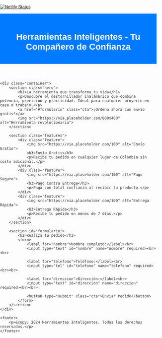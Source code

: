 [![Netlify Status](https://api.netlify.com/api/v1/badges/33b60049-d99c-4f79-8dde-5162df68041c/deploy-status)](https://app.netlify.com/sites/voluble-cupcake-c87eec/deploys) 
<!DOCTYPE html>
<html lang="es">
<head>
    <meta charset="UTF-8">
    <meta name="viewport" content="width=device-width, initial-scale=1.0">
    <meta name="description" content="Descubre nuestras herramientas innovadoras con envío gratis y pago contra entrega. Simplifica tu vida hoy mismo.">
    <title>Herramientas Inteligentes - Tu Compañero de Confianza</title>
    <style>
        body {
            font-family: Arial, sans-serif;
            margin: 0;
            padding: 0;
            color: #333;
        }
        header {
            background: #007BFF;
            color: #fff;
            text-align: center;
            padding: 20px;
        }
        .container {
            padding: 20px;
            max-width: 1200px;
            margin: 0 auto;
        }
        .hero {
            text-align: center;
            margin-bottom: 30px;
        }
        .hero img {
            max-width: 100%;
            height: auto;
        }
        .hero h1 {
            color: #007BFF;
            font-size: 2.5rem;
        }
        .hero p {
            font-size: 1.2rem;
            margin-bottom: 20px;
        }
        .cta {
            display: inline-block;
            background: #007BFF;
            color: #fff;
            padding: 15px 30px;
            text-decoration: none;
            font-weight: bold;
            border-radius: 5px;
        }
        .features {
            display: flex;
            flex-wrap: wrap;
            gap: 20px;
            margin-bottom: 30px;
        }
        .feature {
            flex: 1;
            min-width: 250px;
            background: #f9f9f9;
            padding: 20px;
            border: 1px solid #ddd;
            text-align: center;
            border-radius: 8px;
        }
        .feature img {
            max-width: 100px;
            margin-bottom: 10px;
        }
        footer {
            background: #333;
            color: #fff;
            text-align: center;
            padding: 10px 0;
        }
    </style>
</head>
<body>
    <header>
        <h1>Herramientas Inteligentes - Tu Compañero de Confianza</h1>
    </header>

    <div class="container">
        <section class="hero">
            <h1>La herramienta que transforma tu vida</h1>
            <p>Descubre el destornillador inalámbrico que combina potencia, precisión y practicidad. Ideal para cualquier proyecto en casa o trabajo.</p>
            <a href="#formulario" class="cta">¡Ordena ahora con envío gratis!</a>
            <img src="https://via.placeholder.com/800x400" alt="Herramienta revolucionaria">
        </section>

        <section class="features">
            <div class="feature">
                <img src="https://via.placeholder.com/100" alt="Envío Gratis">
                <h3>Envío Gratis</h3>
                <p>Recibe tu pedido en cualquier lugar de Colombia sin costo adicional.</p>
            </div>
            <div class="feature">
                <img src="https://via.placeholder.com/100" alt="Pago Seguro">
                <h3>Pago Contra Entrega</h3>
                <p>Paga con total confianza al recibir tu producto.</p>
            </div>
            <div class="feature">
                <img src="https://via.placeholder.com/100" alt="Entrega Rápida">
                <h3>Entrega Rápida</h3>
                <p>Recibe tu pedido en menos de 7 días.</p>
            </div>
        </section>

        <section id="formulario">
            <h2>Realiza tu pedido</h2>
            <form>
                <label for="nombre">Nombre completo:</label><br>
                <input type="text" id="nombre" name="nombre" required><br><br>

                <label for="telefono">Teléfono:</label><br>
                <input type="tel" id="telefono" name="telefono" required><br><br>

                <label for="direccion">Dirección:</label><br>
                <input type="text" id="direccion" name="direccion" required><br><br>

                <button type="submit" class="cta">Enviar Pedido</button>
            </form>
        </section>
    </div>

    <footer>
        <p>&copy; 2024 Herramientas Inteligentes. Todos los derechos reservados.</p>
    </footer>
</body>
</html>
